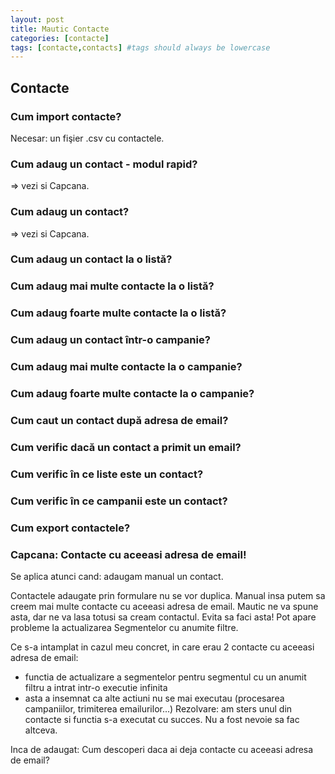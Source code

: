 ```yaml
---
layout: post
title: Mautic Contacte
categories: [contacte]
tags: [contacte,contacts] #tags should always be lowercase
---
```


## Contacte

### Cum import contacte?
Necesar: un fişier .csv cu contactele.


### Cum adaug un contact - modul rapid?

=> vezi si Capcana.

### Cum adaug un contact?

=> vezi si Capcana.

### Cum adaug un contact la o listă?

### Cum adaug mai multe contacte la o listă?

### Cum adaug foarte multe contacte la o listă?

### Cum adaug un contact într-o campanie?

### Cum adaug mai multe contacte la o campanie?

### Cum adaug foarte multe contacte la o campanie?

### Cum caut un contact după adresa de email?

### Cum verific dacă un contact a primit un email?

### Cum verific în ce liste este un contact?

### Cum verific în ce campanii este un contact?

### Cum export contactele?

### Capcana: Contacte cu aceeasi adresa de email!

Se aplica atunci cand: adaugam manual un contact.

Contactele adaugate prin formulare nu se vor duplica.
Manual insa putem sa creem mai multe contacte cu aceeasi adresa de email. Mautic ne va spune asta, dar ne va lasa totusi sa cream contactul.
Evita sa faci asta! Pot apare probleme la actualizarea Segmentelor cu anumite filtre.

Ce s-a intamplat in cazul meu concret, in care erau 2 contacte cu aceeasi adresa de email:
* functia de actualizare a segmentelor pentru segmentul cu un anumit filtru a intrat intr-o executie infinita
* asta a insemnat ca alte actiuni nu se mai executau (procesarea campaniilor, trimiterea emailurilor...)
Rezolvare: am sters unul din contacte si functia s-a executat cu succes. Nu a fost nevoie sa fac altceva.

Inca de adaugat: Cum descoperi daca ai deja contacte cu aceeasi adresa de email?


